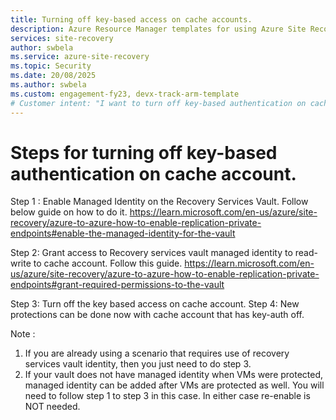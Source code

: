 ```yaml
---
title: Turning off key-based access on cache accounts.
description: Azure Resource Manager templates for using Azure Site Recovery features.
services: site-recovery
author: swbela
ms.service: azure-site-recovery
ms.topic: Security
ms.date: 20/08/2025
ms.author: swbela
ms.custom: engagement-fy23, devx-track-arm-template
# Customer intent: "I want to turn off key-based authentication on cache account."
---
```


# Steps for turning off key-based authentication on cache account.

Step 1 : Enable Managed Identity on the Recovery Services Vault. Follow below guide on how to do it.
        https://learn.microsoft.com/en-us/azure/site-recovery/azure-to-azure-how-to-enable-replication-private-endpoints#enable-the-managed-identity-for-the-vault

Step 2: Grant access to Recovery services vault managed identity to read-write to cache account. Follow this guide.
        https://learn.microsoft.com/en-us/azure/site-recovery/azure-to-azure-how-to-enable-replication-private-endpoints#grant-required-permissions-to-the-vault
        
Step 3: Turn off the key based access on cache account.
Step 4: New protections can be done now with cache account that has key-auth off.

Note : 
1. If you are already using a scenario that requires use of recovery services vault identity, then you just need to do step 3.
2. If your vault does not have managed identity when VMs were protected, managed identity can be added after VMs are protected as well.
   You will need to follow step 1 to step 3 in this case.
In either case re-enable is NOT needed.
   
